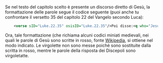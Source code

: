 Se nel testo del capitolo scelto è presente un discorso diretto di Gesù, la formattazione delle parole segue il codice seguente
(puoi anche tu confrontare il versetto 35 del capitolo 22 del Vangelo secondo Luca):

```xml
    <verse sID="Luke.22.35" osisID="Luke.22.35"/>Poi disse:<q who="Jesus">Quando vi ho mandato senza borsa, né bisaccia, né sandali, vi è forse mancato qualcosa?</q>. Risposero: "Nulla".<verse eID="Luke.22.35"/>
```
    
Ora, tale formattazione (che richiama alcuni codici miniati medievali, nei quali le parole di Gesù sono scritte in rosso, fonte [Wikipedia](https://en.wikipedia.org/wiki/Red_letter_edition),
si ottiene nel modo indicato. Le virgolette non sono messe poichè sono sostituite dalla scritta in rosso, mentre le parole della risposta dei Discepoli sono virgoletatte.
